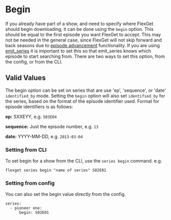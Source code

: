# Begin

If you already have part of a show, and need to specify where FlexGet should begin downloading, it can be done using the `begin` option. This should be equal to the first episode you want FlexGet to accept. This may not be needed in the general case, since FlexGet will not skip forward and back seasons due to [episode advancement](/Plugins/series/advancement) functionality. If you are using [emit_series](/Plugins/emit_series) it is important to set this so that emit_series knows which episode to start searching from. There are two ways to set this option, from the config, or from the CLI.

## Valid Values

The begin option can be set on series that are use 'ep', 'sequence', or 'date' `identified_by` mode. Setting the `begin` option will also set `identified_by` for the series, based on the format of the episode identifier used. Format for episode identifiers is as follows:

**ep:** SXXEYY, e.g. `S03E04`

**sequence:** Just the episode number, e.g. `13`

**date:** YYYY-MM-DD, e.g. `2013-03-04`

### Setting from CLI

To set begin for a show from the CLI, use the `series begin` command. e.g.
```
flexget series begin "name of series" S02E01
```


### Setting from config

You can also set the begin value directly from the config.

```
series:
  - pioneer one:
      begin: S02E01
```